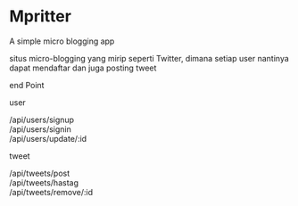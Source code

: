 # Mpritter
A simple micro blogging app

 situs micro-blogging yang mirip seperti Twitter, dimana setiap user nantinya dapat mendaftar dan juga posting tweet

 end Point

 user
 
 /api/users/signup <br />
 /api/users/signin <br />
 /api/users/update/:id <br />

 tweet

 /api/tweets/post <br />
 /api/tweets/hastag <br />
 /api/tweets/remove/:id <br /> 

